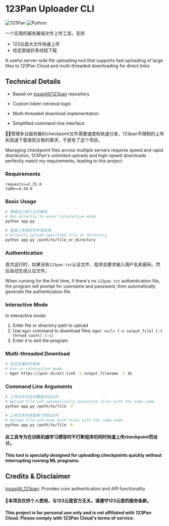 # 123Pan Uploader CLI

![123Pan](https://img.shields.io/badge/123Pan-Cloud-blue)
![Python](https://img.shields.io/badge/Python-3.6+-green)


一个实用的服务器端文件上传工具，支持
- 123云盘大文件快速上传
- 给定直链的多线程下载

A useful server-side file uploading tool that supports fast uploading of large files to 123Pan Cloud and multi-threaded downloading for direct links.


## Technical Details

- Based on [tosasitill/123pan](https://github.com/tosasitill/123pan) repository

- Custom token retrieval logic

- Multi-threaded download implementation

- Simplified command-line interface


🤗🤗管理多台服务器的checkpoint文件需要速度和快速分发，123pan不限制的上传和高速下载很契合我的需求，于是有了这个项目。

Managing checkpoint files across multiple servers requires speed and rapid distribution, 123Pan's unlimited uploads and high-speed downloads perfectly match my requirements, leading to this project.

### Requirements

```
requests>=2.25.0
tqdm>=4.50.0
```

### Basic Usage

```bash
# 直接运行进入交互模式
# Run directly to enter interactive mode
python app.py

# 直接上传指定文件或目录
# Directly upload specified file or directory
python app.py /path/to/file_or_directory
```

### Authentication

首次运行时，如果没有`123pan.txt`认证文件，程序会要求输入用户名和密码，然后自动生成认证文件。

When running for the first time, if there's no `123pan.txt` authentication file, the program will prompt for username and password, then automatically generate the authentication file.

### Interactive Mode


In interactive mode:
1. Enter file or directory path to upload
2. Use `mget` command to download files: `mget <url> [-o output_file] [-t thread_count] [-s]`
3. Enter `0` to exit the program

### Multi-threaded Download

```bash
# 在交互模式中使用
# Use in interactive mode
> mget https://your-direct-link -o output_filename -t 16
```

### Command Line Arguments

```bash
# 上传文件并自动覆盖同名文件
# Upload file and automatically overwrite files with the same name
python app.py /path/to/file -f

# 上传文件并保留两个同名文件
# Upload file and keep both files with the same name
python app.py /path/to/file -k
```


#### 此工具专为在训练机器学习模型时不打断程序的同时快速上传checkpoint而设计。

#### This tool is specially designed for uploading checkpoints quickly without interrupting running ML programs.

## Credits & Disclaimer

[tosasitill_123pan](https://github.com/tosasitill/123pan): Provides core authentication and API functionality

#### 🤔本项目仅供个人使用，与123云盘官方无关。请遵守123云盘的服务条款。

#### This project is for personal use only and is not affiliated with 123Pan Cloud. Please comply with 123Pan Cloud's terms of service.